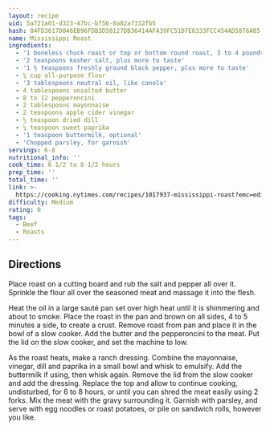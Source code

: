 ```yaml
---
layout: recipe
uid: 5a721a01-d323-47bc-bf56-8a82a7332fb5
hash: 84FD3617D046EB96FDB3D58127DB36414AFA39FC51D7E8333FCC454AD5876A85
name: Mississippi Roast
ingredients:
  - '1 boneless chuck roast or top or bottom round roast, 3 to 4 pounds'
  - '2 teaspoons kosher salt, plus more to taste'
  - '1 ½ teaspoons freshly ground black pepper, plus more to taste'
  - ¼ cup all-purpose flour
  - '3 tablespoons neutral oil, like canola'
  - 4 tablespoons unsalted butter
  - 8 to 12 pepperoncini
  - 2 tablespoons mayonnaise
  - 2 teaspoons apple cider vinegar
  - ½ teaspoon dried dill
  - ¼ teaspoon sweet paprika
  - '1 teaspoon buttermilk, optional'
  - 'Chopped parsley, for garnish'
servings: 6-8
nutritional_info: ''
cook_time: 6 1/2 to 8 1/2 hours
prep_time: ''
total_time: ''
link: >-
  https://cooking.nytimes.com/recipes/1017937-mississippi-roast?emc=edit_ck_20180919&nl=cooking&nlid=6940742920180919&te=1
difficulty: Medium
rating: 0
tags:
  - Beef
  - Roasts
---
```


## Directions

Place roast on a cutting board and rub the salt and pepper all over it. Sprinkle the flour all over the seasoned meat and massage it into the flesh.

Heat the oil in a large sauté pan set over high heat until it is shimmering and about to smoke. Place the roast in the pan and brown on all sides, 4 to 5 minutes a side, to create a crust. Remove roast from pan and place it in the bowl of a slow cooker. Add the butter and the pepperoncini to the meat. Put the lid on the slow cooker, and set the machine to low.

As the roast heats, make a ranch dressing. Combine the mayonnaise, vinegar, dill and paprika in a small bowl and whisk to emulsify. Add the buttermilk if using, then whisk again. Remove the lid from the slow cooker and add the dressing. Replace the top and allow to continue cooking, undisturbed, for 6 to 8 hours, or until you can shred the meat easily using 2 forks. Mix the meat with the gravy surrounding it. Garnish with parsley, and serve with egg noodles or roast potatoes, or pile on sandwich rolls, however you like.
